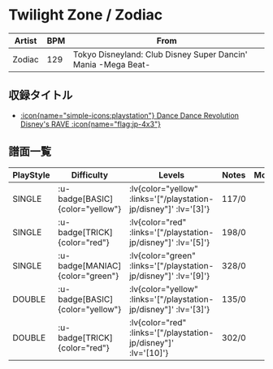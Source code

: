 # Twilight Zone / Zodiac

|Artist|BPM|From|
|------|---|----|
|Zodiac|129|Tokyo Disneyland: Club Disney Super Dancin' Mania -Mega Beat-|

## 収録タイトル

- [ :icon{name="simple-icons:playstation"} Dance Dance Revolution Disney's RAVE :icon{name="flag:jp-4x3"} ](/playstation-jp/disney)

## 譜面一覧

|PlayStyle|Difficulty|Levels|Notes|Movie|
|---------|----------|------|-----|-----|
|SINGLE| :u-badge[BASIC]{color="yellow"} | :lv{color="yellow" :links='["/playstation-jp/disney"]' :lv='[3]'} |117/0||
|SINGLE| :u-badge[TRICK]{color="red"} | :lv{color="red" :links='["/playstation-jp/disney"]' :lv='[5]'} |198/0||
|SINGLE| :u-badge[MANIAC]{color="green"} | :lv{color="green" :links='["/playstation-jp/disney"]' :lv='[9]'} |328/0||
|DOUBLE| :u-badge[BASIC]{color="yellow"} | :lv{color="yellow" :links='["/playstation-jp/disney"]' :lv='[3]'} |135/0||
|DOUBLE| :u-badge[TRICK]{color="red"} | :lv{color="red" :links='["/playstation-jp/disney"]' :lv='[10]'} |302/0||
